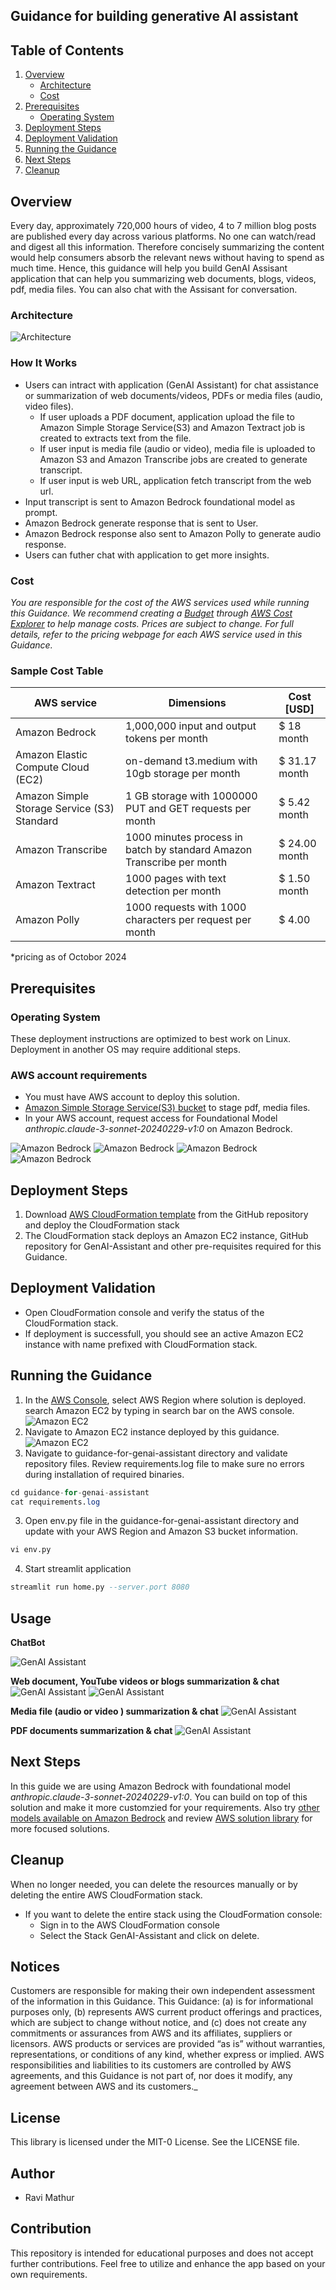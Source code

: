 ## Guidance for building generative AI assistant

## Table of Contents

1. [Overview](#overview)
    - [Architecture](#Architecture)
    - [Cost](#cost)
2. [Prerequisites](#prerequisites)
    - [Operating System](#operating-system)
3. [Deployment Steps](#deployment-steps)
4. [Deployment Validation](#deployment-validation)
5. [Running the Guidance](#running-the-guidance)
6. [Next Steps](#next-steps)
7. [Cleanup](#cleanup)

## Overview 

Every day, approximately 720,000 hours of video, 4 to 7 million blog posts are published every day across various platforms. No one can watch/read and digest all this information. Therefore concisely summarizing the content would help consumers absorb the relevant news without having to spend as much time. 
Hence, this guidance will help you build GenAI Assisant application that can help you summarizing web documents, blogs, videos, pdf, media files. You can also chat with the Assisant for conversation.

### Architecture

 ![Architecture](images/Architecture.png)

### How It Works

- Users can intract with application (GenAI Assistant) for chat assistance or summarization of web documents/videos, PDFs or media files (audio, video files). 
   - If user uploads a PDF document, application upload the file to Amazon Simple Storage Service(S3) and Amazon Textract job is created to extracts text from the file.
   - If user input is media file (audio or video), media file is uploaded to Amazon S3 and Amazon Transcribe jobs are created to generate transcript. 
   - If user input is web URL, application fetch transcript from the web url.
- Input transcript is sent to Amazon Bedrock foundational model as prompt.
- Amazon Bedrock generate response that is sent to User. 
- Amazon Bedrock response also sent to Amazon Polly to generate audio response.
- Users can futher chat with application to get more insights.



### Cost 

_You are responsible for the cost of the AWS services used while running this Guidance. We recommend creating a [Budget](https://docs.aws.amazon.com/cost-management/latest/userguide/budgets-managing-costs.html) through [AWS Cost Explorer](https://aws.amazon.com/aws-cost-management/aws-cost-explorer/) to help manage costs. Prices are subject to change. For full details, refer to the pricing webpage for each AWS service used in this Guidance._

### Sample Cost Table 


| AWS service  | Dimensions | Cost [USD] |
| ----------- | ------------ | ------------ |
| Amazon Bedrock | 1,000,000 input and output tokens per month  | $ 18 month |
| Amazon Elastic Compute Cloud (EC2) | on-demand t3.medium with 10gb storage per month| $ 31.17 month|
| Amazon Simple Storage Service (S3) Standard | 1 GB storage with 1000000 PUT and GET requests per month  | $ 5.42 month |
| Amazon Transcribe | 1000 minutes process in batch by standard Amazon Transcribe per month| $ 24.00 month|
| Amazon Textract | 1000 pages with text detection per month  | $ 1.50 month |
| Amazon Polly | 1000 requests with 1000 characters per request per month| $ 4.00|

*pricing as of Octobor 2024

## Prerequisites
### Operating System 
These deployment instructions are optimized to best work on Linux. Deployment in another OS may require additional steps.

### AWS account requirements 
-   You must have AWS account to deploy this solution.
-   [Amazon Simple Storage Service(S3) bucket](https://docs.aws.amazon.com/AmazonS3/latest/userguide/create-bucket-overview.html) to stage pdf, media files.
-   In your AWS account, request access for Foundational Model _anthropic.claude-3-sonnet-20240229-v1:0_ on Amazon Bedrock.

 ![Amazon Bedrock](images/Bedrock1.png)
 ![Amazon Bedrock](images/Bedrock2.png)
 ![Amazon Bedrock](images/Bedrock3.png)
 ![Amazon Bedrock](images/Bedrock4.png)



## Deployment Steps


1. Download [AWS CloudFormation template](guidance-for-genai-assistant.yaml) from the GitHub repository and deploy the CloudFormation stack
2. The CloudFormation stack deploys an Amazon EC2 instance, GitHub repository for GenAI-Assistant and other pre-requisites required for this Guidance.


## Deployment Validation 

* Open CloudFormation console and verify the status of the CloudFormation stack. 
* If deployment is successfull, you should see an active Amazon EC2 instance with name prefixed with CloudFormation stack. 

## Running the Guidance 

1. In the [AWS Console](https://aws.amazon.com/console/), select AWS Region where solution is deployed. search Amazon EC2 by typing in search bar on the AWS console.
 ![Amazon EC2](images/EC2_1.png)
2. Navigate to Amazon EC2 instance deployed by this guidance.
 ![Amazon EC2](images/EC2_2.png)
2. Navigate to guidance-for-genai-assistant directory and validate repository files. Review requirements.log file to make sure no errors during installation of required binaries.
```sql
cd guidance-for-genai-assistant
cat requirements.log
```

3. Open env.py file in the guidance-for-genai-assistant directory and update with your AWS Region and Amazon S3 bucket information.
```sql
vi env.py
```

4. Start streamlit application 

```sql
streamlit run home.py --server.port 8080
```


## Usage

**ChatBot**

 ![GenAI Assistant](images/GenAI_Assistant_Chatbot.png)

**Web document, YouTube videos or blogs summarization & chat**
 ![GenAI Assistant](images/GenAI_Assistant_URL_1.png)
 ![GenAI Assistant](images/GenAI_Assistant_URL_2.png)

**Media file (audio or video )  summarization & chat**
 ![GenAI Assistant](images/GenAI_Assistant_Media.png)

**PDF documents  summarization & chat**
 ![GenAI Assistant](images/GenAI_Assistant_PDFs.png)
   
## Next Steps

In this guide we are using Amazon Bedrock with foundational model _anthropic.claude-3-sonnet-20240229-v1:0_. You can build on top of this solution and make it more customzied for your requirements. Also try [other models available on Amazon Bedrock](https://docs.aws.amazon.com/bedrock/latest/userguide/models-supported.html) and review [AWS solution library](https://aws.amazon.com/solutions/) for more focused solutions.

## Cleanup

When no longer needed, you can delete the resources manually or by deleting the entire AWS CloudFormation stack.

- If you want to delete the entire stack using the CloudFormation console:
    - Sign in to the AWS CloudFormation console
    - Select the Stack GenAI-Assistant and click on delete.

## Notices

Customers are responsible for making their own independent assessment of the information in this Guidance. This Guidance: (a) is for informational purposes only, (b) represents AWS current product offerings and practices, which are subject to change without notice, and (c) does not create any commitments or assurances from AWS and its affiliates, suppliers or licensors. AWS products or services are provided “as is” without warranties, representations, or conditions of any kind, whether express or implied. AWS responsibilities and liabilities to its customers are controlled by AWS agreements, and this Guidance is not part of, nor does it modify, any agreement between AWS and its customers._

## License
This library is licensed under the MIT-0 License. See the LICENSE file.

## Author

- Ravi Mathur

## Contribution

This repository is intended for educational purposes and does not accept further contributions. Feel free to utilize and enhance the app based on your own requirements.
